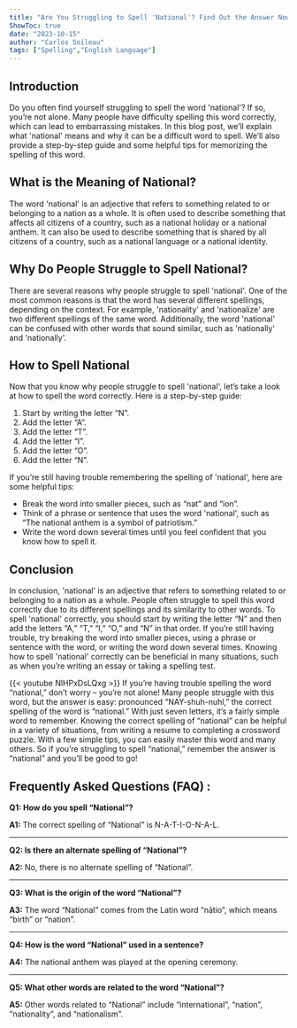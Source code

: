 ```yaml
---
title: "Are You Struggling to Spell 'National'? Find Out the Answer Now!"
ShowToc: true 
date: "2023-10-15"
author: "Carlos Soileau" 
tags: ["Spelling","English Language"]
---
```

## Introduction
Do you often find yourself struggling to spell the word 'national'? If so, you’re not alone. Many people have difficulty spelling this word correctly, which can lead to embarrassing mistakes. In this blog post, we’ll explain what 'national' means and why it can be a difficult word to spell. We’ll also provide a step-by-step guide and some helpful tips for memorizing the spelling of this word.

## What is the Meaning of National?
The word 'national' is an adjective that refers to something related to or belonging to a nation as a whole. It is often used to describe something that affects all citizens of a country, such as a national holiday or a national anthem. It can also be used to describe something that is shared by all citizens of a country, such as a national language or a national identity.

## Why Do People Struggle to Spell National?
There are several reasons why people struggle to spell 'national'. One of the most common reasons is that the word has several different spellings, depending on the context. For example, 'nationality' and 'nationalize' are two different spellings of the same word. Additionally, the word 'national' can be confused with other words that sound similar, such as 'nationally' and 'nationally'.

## How to Spell National
Now that you know why people struggle to spell 'national', let’s take a look at how to spell the word correctly. Here is a step-by-step guide:

1. Start by writing the letter “N”.
2. Add the letter “A”.
3. Add the letter “T”.
4. Add the letter “I”.
5. Add the letter “O”.
6. Add the letter “N”.

If you’re still having trouble remembering the spelling of 'national', here are some helpful tips:

- Break the word into smaller pieces, such as “nat” and “ion”.
- Think of a phrase or sentence that uses the word 'national', such as “The national anthem is a symbol of patriotism.”
- Write the word down several times until you feel confident that you know how to spell it.

## Conclusion
In conclusion, 'national' is an adjective that refers to something related to or belonging to a nation as a whole. People often struggle to spell this word correctly due to its different spellings and its similarity to other words. To spell 'national' correctly, you should start by writing the letter “N” and then add the letters “A,” “T,” “I,” “O,” and “N” in that order. If you’re still having trouble, try breaking the word into smaller pieces, using a phrase or sentence with the word, or writing the word down several times. Knowing how to spell 'national' correctly can be beneficial in many situations, such as when you’re writing an essay or taking a spelling test.

{{< youtube NlHPxDsLQxg >}} 
If you’re having trouble spelling the word “national,” don’t worry – you’re not alone! Many people struggle with this word, but the answer is easy: pronounced “NAY-shuh-nuhl,” the correct spelling of the word is “national.” With just seven letters, it’s a fairly simple word to remember. Knowing the correct spelling of “national” can be helpful in a variety of situations, from writing a resume to completing a crossword puzzle. With a few simple tips, you can easily master this word and many others. So if you’re struggling to spell “national,” remember the answer is “national” and you’ll be good to go!

## Frequently Asked Questions (FAQ) :
**Q1: How do you spell “National”?**

**A1:** The correct spelling of “National” is N-A-T-I-O-N-A-L.

---

**Q2: Is there an alternate spelling of “National”?**

**A2:** No, there is no alternate spelling of “National”.

---

**Q3: What is the origin of the word “National”?**

**A3:** The word “National” comes from the Latin word “nātio”, which means “birth” or “nation”.

---

**Q4: How is the word “National” used in a sentence?**

**A4:** The national anthem was played at the opening ceremony.

---

**Q5: What other words are related to the word “National”?**

**A5:** Other words related to “National” include “international”, “nation”, “nationality”, and “nationalism”.





